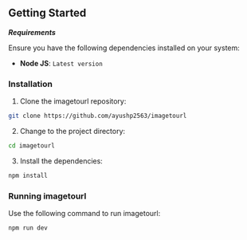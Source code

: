 ##  Getting Started

***Requirements***

Ensure you have the following dependencies installed on your system:

* **Node JS**: `Latest version`

###  Installation

1. Clone the imagetourl repository:

```sh
git clone https://github.com/ayushp2563/imagetourl
```

2. Change to the project directory:

```sh
cd imagetourl
```

3. Install the dependencies:

```sh
npm install
```

###  Running imagetourl

Use the following command to run imagetourl:

```sh
npm run dev
```
